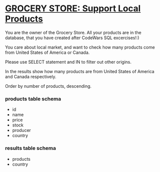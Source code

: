 # [GROCERY STORE: Support Local Products](https://www.codewars.com/kata/5a8ed96bfd8c066e7f00011a)
You are the owner of the Grocery Store. All your products are in the database, that you have created after CodeWars SQL excercises!:)

You care about local market, and want to check how many products come from United States of America or Canada.

Please use SELECT statement and IN to filter out other origins.

In the results show how many products are from United States of America and Canada respectively.

Order by number of products, descending.

### products table schema

-   id
-   name
-   price
-   stock
-   producer
-   country

### results table schema

-   products
-   country
